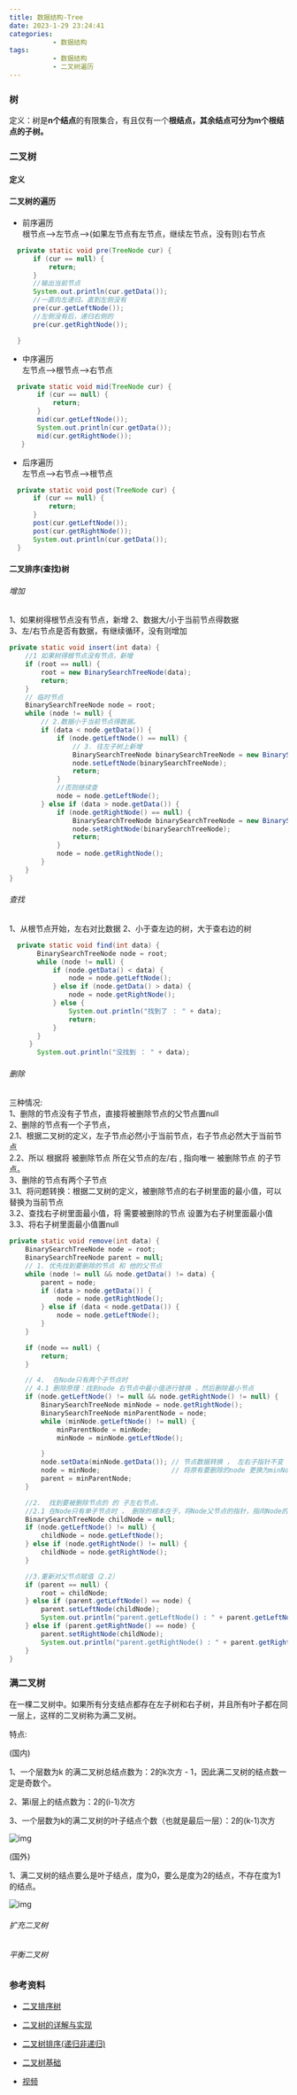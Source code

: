 ```yaml
---
title: 数据结构-Tree
date: 2023-1-29 23:24:41
categories:
           - 数据结构
tags:
           - 数据结构
           - 二叉树遍历
---
```


###	树

定义：树是**n个结点**的有限集合，有且仅有一个**根结点，**其余结点可分为m个根结点的**子树。**


###	二叉树  

#### 定义

#### 二叉树的遍历
- 前序遍历  
根节点-->左节点-->(如果左节点有左节点，继续左节点，没有则)右节点
```Java
  private static void pre(TreeNode cur) {
      if (cur == null) {
          return;
      }
      //输出当前节点
      System.out.println(cur.getData());
      //一直向左递归，直到左侧没有
      pre(cur.getLeftNode());
      //左侧没有后，递归右侧的
      pre(cur.getRightNode());

  }
```

- 中序遍历    
左节点-->根节点-->右节点
```JAVA
  private static void mid(TreeNode cur) {
       if (cur == null) {
           return;
       }
       mid(cur.getLeftNode());
       System.out.println(cur.getData());
       mid(cur.getRightNode());
   }
```


- 后序遍历  
左节点-->右节点-->根节点
```Java
  private static void post(TreeNode cur) {
      if (cur == null) {
          return;
      }
      post(cur.getLeftNode());
      post(cur.getRightNode());
      System.out.println(cur.getData());
  }
```

####	二叉排序(查找)树
###### 增加
1、如果树得根节点没有节点，新增
2、数据大/小于当前节点得数据  
3、左/右节点是否有数据，有继续循环，没有则增加
```Java
private static void insert(int data) {
    //1 如果树得根节点没有节点，新增
    if (root == null) {
        root = new BinarySearchTreeNode(data);
        return;
    }
    // 临时节点
    BinarySearchTreeNode node = root;
    while (node != null) {
        // 2.数据小于当前节点得数据。
        if (data < node.getData()) {
            if (node.getLeftNode() == null) {
                // 3. 往左子树上新增
                BinarySearchTreeNode binarySearchTreeNode = new BinarySearchTreeNode(data);
                node.setLeftNode(binarySearchTreeNode);
                return;
            }
            //否则继续查
            node = node.getLeftNode();
        } else if (data > node.getData()) {
            if (node.getRightNode() == null) {
                BinarySearchTreeNode binarySearchTreeNode = new BinarySearchTreeNode(data);
                node.setRightNode(binarySearchTreeNode);
                return;
            }
            node = node.getRightNode();
        }
    }
}
```
###### 查找
1、从根节点开始，左右对比数据
2、小于查左边的树，大于查右边的树

```Java
  private static void find(int data) {
       BinarySearchTreeNode node = root;
       while (node != null) {
           if (node.getData() < data) {
               node = node.getLeftNode();
           } else if (node.getData() > data) {
               node = node.getRightNode();
           } else {
               System.out.println("找到了 ： " + data);
               return;
           }
       }
     }
       System.out.println("没找到 ： " + data);
```
###### 删除
三种情况:     
1、删除的节点没有子节点，直接将被删除节点的父节点置null  
2、删除的节点有一个子节点，  
2.1、根据二叉树的定义，左子节点必然小于当前节点，右子节点必然大于当前节点  
2.2、所以 根据将 被删除节点 所在父节点的左/右 , 指向唯一 被删除节点 的子节点。  
3、删除的节点有两个子节点  
3.1、将问题转换：根据二叉树的定义，被删除节点的右子树里面的最小值，可以替换为当前节点  
3.2、查找右子树里面最小值，将 需要被删除的节点 设置为右子树里面最小值  
3.3、将右子树里面最小值置null  

```Java
private static void remove(int data) {
    BinarySearchTreeNode node = root;
    BinarySearchTreeNode parent = null;
    // 1. 优先找到要删除的节点 和 他的父节点
    while (node != null && node.getData() != data) {
        parent = node;
        if (data > node.getData()) {
            node = node.getRightNode();
        } else if (data < node.getData()) {
            node = node.getLeftNode();
        }
    }

    if (node == null) {
        return;
    }

    // 4.  在Node只有两个子节点时
    // 4.1 删除原理：找到node 右节点中最小值进行替换 ，然后删除最小节点
    if (node.getLeftNode() != null && node.getRightNode() != null) {
        BinarySearchTreeNode minNode = node.getRightNode();
        BinarySearchTreeNode minParentNode = node;
        while (minNode.getLeftNode() != null) {
            minParentNode = minNode;
            minNode = minNode.getLeftNode();

        }
        node.setData(minNode.getData()); // 节点数据转换 ， 左右子指针不变
        node = minNode;                  // 将原有要删除的node 更换为minNode
        parent = minParentNode;
    }

    //2.  找到要被删除节点的 的 子左右节点，
    //2.1 在Node只有单子节点时 ， 删除的根本在于，将Node父节点的指针，指向Node的子节点
    BinarySearchTreeNode childNode = null;
    if (node.getLeftNode() != null) {
        childNode = node.getLeftNode();
    } else if (node.getRightNode() != null) {
        childNode = node.getRightNode();
    }

    //3.重新对父节点赋值（2.2）
    if (parent == null) {
        root = childNode;
    } else if (parent.getLeftNode() == node) {
        parent.setLeftNode(childNode);
        System.out.println("parent.getLeftNode() : " + parent.getLeftNode());
    } else if (parent.getRightNode() == node) {
        parent.setRightNode(childNode);
        System.out.println("parent.getRightNode() : " + parent.getRightNode());
    }
}
```

###	满二叉树

在一棵二叉树中。如果所有分支结点都存在左子树和右子树，并且所有叶子都在同一层上，这样的二叉树称为满二叉树。

特点:

(国内)

1、一个层数为k 的满二叉树总结点数为：2的k次方 - 1，因此满二叉树的结点数一定是奇数个。

2、第i层上的结点数为：2的(i-1)次方

3、一个层数为k的满二叉树的叶子结点个数（也就是最后一层）：2的(k-1)次方

![img](https://bkimg.cdn.bcebos.com/pic/2cf5e0fe9925bc31b16e97ac54df8db1cb1370d7?x-bce-process=image/watermark,image_d2F0ZXIvYmFpa2U4MA==,g_7,xp_5,yp_5/format,f_auto)

(国外)

1、满二叉树的结点要么是叶子结点，度为0，要么是度为2的结点，不存在度为1的结点。

![img](https://bkimg.cdn.bcebos.com/pic/83025aafa40f4bfbbb260360094f78f0f736180b?x-bce-process=image/resize,m_lfit,w_268,limit_1/format,f_auto)

######	扩充二叉树

######	平衡二叉树




### 参考资料
- [二叉排序树](https://blog.csdn.net/qq_40693171/article/details/99699862)

- [二叉树的详解与实现](https://blog.csdn.net/hellowd123/article/details/99692395)
- [二叉树排序(递归非递归)](https://www.cnblogs.com/bigsai/p/11393609.html)
- [二叉树基础](https://www.jianshu.com/p/bf73c8d50dc2)
- [视频](https://www.bilibili.com/video/BV17f4y1a74A/?spm_id_from=333.999.0.0&vd_source=121fd996cc06804f8c80a7e27ab3cb5e)
